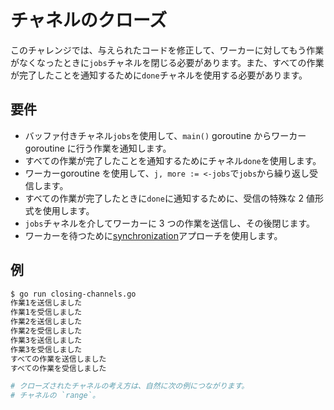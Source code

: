 # チャネルのクローズ

このチャレンジでは、与えられたコードを修正して、ワーカーに対してもう作業がなくなったときに`jobs`チャネルを閉じる必要があります。また、すべての作業が完了したことを通知するために`done`チャネルを使用する必要があります。

## 要件

- バッファ付きチャネル`jobs`を使用して、`main()` goroutine からワーカーgoroutine に行う作業を通知します。
- すべての作業が完了したことを通知するためにチャネル`done`を使用します。
- ワーカーgoroutine を使用して、`j, more := <-jobs`で`jobs`から繰り返し受信します。
- すべての作業が完了したときに`done`に通知するために、受信の特殊な 2 値形式を使用します。
- `jobs`チャネルを介してワーカーに 3 つの作業を送信し、その後閉じます。
- ワーカーを待つために[synchronization](channel-synchronization)アプローチを使用します。

## 例

```sh
$ go run closing-channels.go
作業1を送信しました
作業1を受信しました
作業2を送信しました
作業2を受信しました
作業3を送信しました
作業3を受信しました
すべての作業を送信しました
すべての作業を受信しました

# クローズされたチャネルの考え方は、自然に次の例につながります。
# チャネルの `range`。
```
